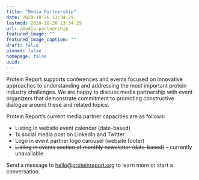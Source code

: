 ```yaml
---
title: "Media Partnership"
date: 2020-10-26 13:34:29
lastmod: 2020-10-26 13:34:29
url: /media-partnership
featured_image: ""
featured_image_caption: ""
draft: false
pinned: false
homepage: false
uuid: 
---
```



Protein Report supports conferences and events focused on innovative approaches to understanding and addressing the most important protein industry challenges. We are happy to discuss media partnership with event organizers that demonstrate commitment to promoting constructive dialogue around these and related topics.

Protein Report’s current media partner capacities are as follows:

* Listing in website event calendar (date-based)
* 1x social media post on LinkedIn and Twitter
* Logo in event partner logo carousel (website footer)
* ~~Listing in events section of monthly newsletter (date-based)~~ – currently unavailable

Send a message to hello@proteinreport.org to learn more or start a conversation.
